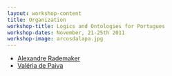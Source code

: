 ```yaml
---
layout: workshop-content
title: Organization
workshop-title: Logics and Ontologies for Portugues
workshop-dates: November, 21-25th 2011
workshop-image: arcosdalapa.jpg
---
```


- [Alexandre Rademaker](/people/alexandre.rademaker.html)
- [Valéria de Paiva](https://sites.google.com/a/valeriadepaiva.org/www/)

